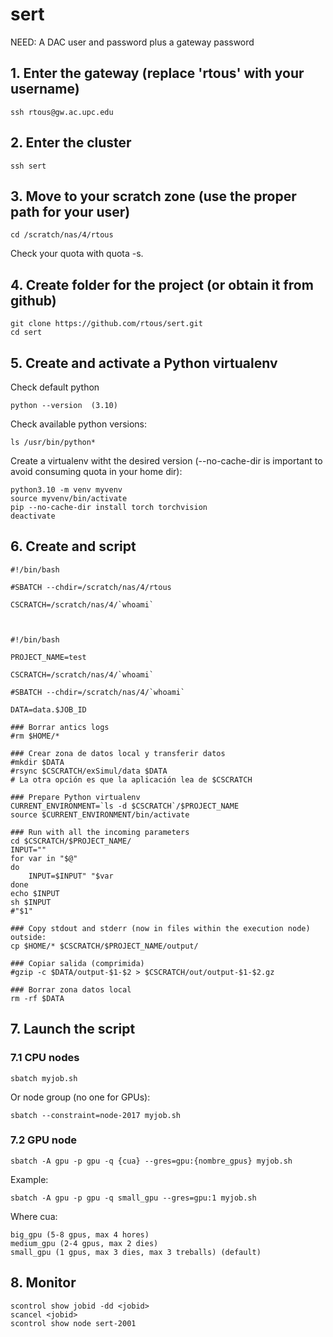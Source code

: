 # sert

NEED: A DAC user and password plus a gateway password

## 1. Enter the gateway (replace 'rtous' with your username)

	ssh rtous@gw.ac.upc.edu 

## 2. Enter the cluster

	ssh sert 

## 3. Move to your scratch zone (use the proper path for your user)

	cd /scratch/nas/4/rtous

Check your quota with quota -s.

## 4. Create folder for the project (or obtain it from github)

	git clone https://github.com/rtous/sert.git
	cd sert

## 5. Create and activate a Python virtualenv

Check default python

	python --version  (3.10)

Check available python versions:

	ls /usr/bin/python*

Create a virtualenv witht the desired version (--no-cache-dir is important to avoid consuming quota in your home dir):

	python3.10 -m venv myvenv
	source myvenv/bin/activate
	pip --no-cache-dir install torch torchvision
	deactivate

## 6. Create and script

	#!/bin/bash

	#SBATCH --chdir=/scratch/nas/4/rtous

	CSCRATCH=/scratch/nas/4/`whoami`



	#!/bin/bash

	PROJECT_NAME=test

	CSCRATCH=/scratch/nas/4/`whoami`

	#SBATCH --chdir=/scratch/nas/4/`whoami`

	DATA=data.$JOB_ID

	### Borrar antics logs
	#rm $HOME/*

	### Crear zona de datos local y transferir datos
	#mkdir $DATA
	#rsync $CSCRATCH/exSimul/data $DATA
	# La otra opción es que la aplicación lea de $CSCRATCH

	### Prepare Python virtualenv
	CURRENT_ENVIRONMENT=`ls -d $CSCRATCH`/$PROJECT_NAME
	source $CURRENT_ENVIRONMENT/bin/activate

	### Run with all the incoming parameters
	cd $CSCRATCH/$PROJECT_NAME/
	INPUT=""
	for var in "$@"
	do
	    INPUT=$INPUT" "$var
	done
	echo $INPUT
	sh $INPUT
	#"$1"

	### Copy stdout and stderr (now in files within the execution node) outside:
	cp $HOME/* $CSCRATCH/$PROJECT_NAME/output/

	### Copiar salida (comprimida)
	#gzip -c $DATA/output-$1-$2 > $CSCRATCH/out/output-$1-$2.gz

	### Borrar zona datos local
	rm -rf $DATA




## 7. Launch the script

### 7.1 CPU nodes

	sbatch myjob.sh

Or node group (no one for GPUs):

	sbatch --constraint=node-2017 myjob.sh

### 7.2 GPU node

	sbatch -A gpu -p gpu -q {cua} --gres=gpu:{nombre_gpus} myjob.sh

Example:

	sbatch -A gpu -p gpu -q small_gpu --gres=gpu:1 myjob.sh

Where cua:

	big_gpu (5-8 gpus, max 4 hores)
	medium_gpu (2-4 gpus, max 2 dies)
	small_gpu (1 gpus, max 3 dies, max 3 treballs) (default)

## 8. Monitor

	scontrol show jobid -dd <jobid>
	scancel <jobid>
	scontrol show node sert-2001

